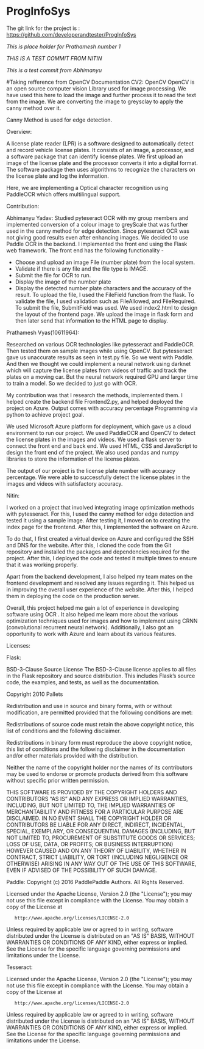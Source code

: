 # ProgInfoSys

The git link for the project is : https://github.com/developerandtester/ProgInfoSys


*This is place holder for Prathamesh number 1*

*THIS IS A TEST COMMIT FROM NITIN*

*This is a test commit from Abhimanyu*


#Taking refference from OpenCV Documentation
CV2: OpenCV
OpenCV is an open source computer vision Library used for image processing. 
We have used this here to load the image and further process it to read the text from the image. 
We are converting the image to greysclay to apply the canny method over it.

Canny Method is used for edge detection. 

Overview: 

A license plate reader (LPR) is a software designed to automatically detect and record vehicle license plates. It consists of an image, a processor, and a software package that can identify license plates. We first upload an image of the license plate and the processor converts it into a digital format. The software package then uses algorithms to recognize the characters on the license plate and log the information.

Here, we are implementing a Optical character recognition using PaddleOCR which offers multilingual support.



Contribution: 

Abhimanyu Yadav: 
Studied pyteseract OCR with my group members and implemented conversion of a colour image to greyScale that was further used in the canny method for edge detection. Since pyteseract OCR was not giving good results even after enhancing images. We decided to use Paddle OCR in the backend. I implemented the front end using the Flask web framework. The front end has the following functionality - 
- Choose and upload an image File (number plate) from the local system.
- Validate if there is any file and the file type is IMAGE. 
- Submit the file for OCR to run.
- Display the image of the number plate
- Display the detected number plate characters and the accuracy of the result. 
To upload the file, I used the FileField function from the flask. 
To validate the file, I used validation such as FileAllowed, and FileRequired.
To submit the file, SubmitField was used.
We used index2.html to design the layout of the frontend page. 
We upload the image in flask form and then later send that information to the HTML page to display.


Prathamesh Vyas(10611964):

Researched on various OCR technologies like pytesseract and PaddleOCR. Then tested them on sample images while using OpenCV. But pytesseract gave us unaccurate results as seen in test.py file. So we went with Paddle. And then we thought we could implement a neural network using darknet which will capture the license plates from videos of traffic and track the plates on a moving car. But the neural network required GPU and larger time to train a model. So we decided to just go with OCR. 

My contribution was that I research the methods, implemented them. I helped create the backend file Frontend2.py, and helped deployed the project on Azure. 
Output comes with accuracy percentage
Programming via python to achieve project goal.

We used Microsoft Azure platform for deployment, which gave us a cloud environment to run our project. We used PaddleOCR and OpenCV to detect the license plates in the images and videos. We used a flask server to connect the front end and back end. We used HTML, CSS and JavaScript to design the front end of the project. We also used pandas and numpy libraries to store the information of the license plates. 

The output of our project is the license plate number with accuracy percentage. We were able to successfully detect the license plates in the images and videos with satisfactory accuracy.


Nitin:


I worked on a project that involved integrating image optimization methods with pytesseract. For this, I used the canny method for edge detection and tested it using a sample image. After testing it, I moved on to creating the index page for the frontend. After this, I implemented the software on Azure. 

To do that, I first created a virtual device on Azure and configured the SSH and DNS for the website. After this, I cloned the code from the Git repository and installed the packages and dependencies required for the project. After this, I deployed the code and tested it multiple times to ensure that it was working properly. 

Apart from the backend development, I also helped my team mates on the frontend development and resolved any issues regarding it. This helped us in improving the overall user experience of the website. After this, I helped them in deploying the code on the production server. 

Overall, this project helped me gain a lot of experience in developing software using OCR . It also helped me learn more about the various optimization techniques used for images and how to implement using CRNN (convolutional recurrent neural network). Additionally, I also got an opportunity to work with Azure and learn about its various features.




Licenses:

Flask:

BSD-3-Clause Source License
The BSD-3-Clause license applies to all files in the Flask repository and source distribution. This includes Flask’s source code, the examples, and tests, as well as the documentation.

Copyright 2010 Pallets

Redistribution and use in source and binary forms, with or without modification, are permitted provided that the following conditions are met:

Redistributions of source code must retain the above copyright notice, this list of conditions and the following disclaimer.

Redistributions in binary form must reproduce the above copyright notice, this list of conditions and the following disclaimer in the documentation and/or other materials provided with the distribution.

Neither the name of the copyright holder nor the names of its contributors may be used to endorse or promote products derived from this software without specific prior written permission.

THIS SOFTWARE IS PROVIDED BY THE COPYRIGHT HOLDERS AND CONTRIBUTORS “AS IS” AND ANY EXPRESS OR IMPLIED WARRANTIES, INCLUDING, BUT NOT LIMITED TO, THE IMPLIED WARRANTIES OF MERCHANTABILITY AND FITNESS FOR A PARTICULAR PURPOSE ARE DISCLAIMED. IN NO EVENT SHALL THE COPYRIGHT HOLDER OR CONTRIBUTORS BE LIABLE FOR ANY DIRECT, INDIRECT, INCIDENTAL, SPECIAL, EXEMPLARY, OR CONSEQUENTIAL DAMAGES (INCLUDING, BUT NOT LIMITED TO, PROCUREMENT OF SUBSTITUTE GOODS OR SERVICES; LOSS OF USE, DATA, OR PROFITS; OR BUSINESS INTERRUPTION) HOWEVER CAUSED AND ON ANY THEORY OF LIABILITY, WHETHER IN CONTRACT, STRICT LIABILITY, OR TORT (INCLUDING NEGLIGENCE OR OTHERWISE) ARISING IN ANY WAY OUT OF THE USE OF THIS SOFTWARE, EVEN IF ADVISED OF THE POSSIBILITY OF SUCH DAMAGE.


Paddle:
Copyright (c) 2016 PaddlePaddle Authors. All Rights Reserved.

   Licensed under the Apache License, Version 2.0 (the "License");
   you may not use this file except in compliance with the License.
   You may obtain a copy of the License at

       http://www.apache.org/licenses/LICENSE-2.0

   Unless required by applicable law or agreed to in writing, software
   distributed under the License is distributed on an "AS IS" BASIS,
   WITHOUT WARRANTIES OR CONDITIONS OF ANY KIND, either express or implied.
   See the License for the specific language governing permissions and
   limitations under the License.


Tesseract:


   Licensed under the Apache License, Version 2.0 (the "License");
   you may not use this file except in compliance with the License.
   You may obtain a copy of the License at

       http://www.apache.org/licenses/LICENSE-2.0

   Unless required by applicable law or agreed to in writing, software
   distributed under the License is distributed on an "AS IS" BASIS,
   WITHOUT WARRANTIES OR CONDITIONS OF ANY KIND, either express or implied.
   See the License for the specific language governing permissions and
   limitations under the License.



